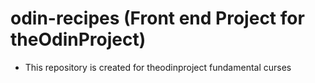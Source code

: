 # odin-recipes (Front end Project for theOdinProject)
 - This repository is created for theodinproject fundamental curses
